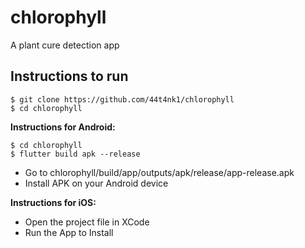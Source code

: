 # chlorophyll
A plant cure detection app

## Instructions to run

```
$ git clone https://github.com/44t4nk1/chlorophyll
$ cd chlorophyll
``` 

**Instructions for Android:**
```
$ cd chlorophyll
$ flutter build apk --release
```
- Go to chlorophyll/build/app/outputs/apk/release/app-release.apk
- Install APK on your Android device

**Instructions for iOS:**
- Open the project file in XCode
- Run the App to Install
